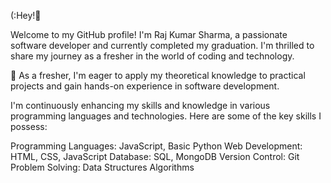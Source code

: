 (:Hey!👋



Welcome to my GitHub profile! I'm Raj Kumar Sharma, a passionate software developer and currently completed my graduation. I'm thrilled to share my journey as a fresher in the world of coding and technology.

🌱 As a fresher, I'm eager to apply my theoretical knowledge to practical projects and gain hands-on experience in software development.



I'm continuously enhancing my skills and knowledge in various programming languages and technologies. Here are some of the key skills I possess:

Programming Languages: JavaScript, Basic Python
Web Development: HTML, CSS, JavaScript
Database: SQL, MongoDB
Version Control: Git
Problem Solving: Data Structures Algorithms
